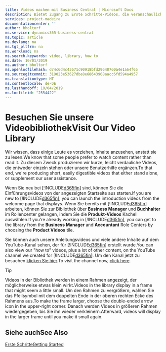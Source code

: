```yaml
---
title: Videos machen mit Business Central | Microsoft Docs
description: Bietet Zugang zu Erste Schritte-Videos, die veranschaulichen, wie häufige Aufgaben ausgeführt werden.
services: project-madeira
documentationcenter: ''
author: bholtorf
ms.service: dynamics365-business-central
ms.topic: article
ms.devlang: na
ms.tgt_pltfrm: na
ms.workload: na
ms.search.keywords: video, library, how to
ms.date: 10/01/2019
ms.author: bholtorf
ms.openlocfilehash: d74c6d4c43671c90918bfd29640760a4e1a64f65
ms.sourcegitcommit: 319023e53627dbe8e68643908aacc6fd594a4957
ms.translationtype: HT
ms.contentlocale: de-DE
ms.lasthandoff: 10/04/2019
ms.locfileid: "2554422"
---
```

# <a name="visit-our-video-library"></a><span data-ttu-id="97e86-103">Besuchen Sie unsere Videobibliothek</span><span class="sxs-lookup"><span data-stu-id="97e86-103">Visit Our Video Library</span></span>
<span data-ttu-id="97e86-104">Wir wissen, dass einige Leute es vorziehen, Inhalte anzusehen, anstatt sie zu lesen.</span><span class="sxs-lookup"><span data-stu-id="97e86-104">We know that some people prefer to watch content rather than read it.</span></span> <span data-ttu-id="97e86-105">Zu diesem Zweck produzieren wir kurze, leicht verdauliche Videos, die entweder einzeln stehen oder unsere Benutzerhilfe ergänzen.</span><span class="sxs-lookup"><span data-stu-id="97e86-105">To that end, we're producing short, easily digestible videos that either stand alone, or supplement our user assistance.</span></span>   

<span data-ttu-id="97e86-106">Wenn Sie neu bei [!INCLUDE[d365fin](includes/d365fin_md.md)] sind, können Sie die Einführungsvideos von der angezeigten Startseite aus starten.</span><span class="sxs-lookup"><span data-stu-id="97e86-106">If you are new to [!INCLUDE[d365fin](includes/d365fin_md.md)], you can launch the introduction videos from the welcome page that displays.</span></span> <span data-ttu-id="97e86-107">Wenn Sie bereits mit [!INCLUDE[d365fin](includes/d365fin_md.md)] arbeiten, können Sie zur Bibliothek über **Business Manager** und **Buchhalter** im Rollencenter gelangen, indem Sie die **Produkt-Videos** Kachel auswählen.</span><span class="sxs-lookup"><span data-stu-id="97e86-107">If you're already working in [!INCLUDE[d365fin](includes/d365fin_md.md)], you can get to the library from the **Business Manager** and **Accountant** Role Centers by choosing the **Product Videos** tile.</span></span> 

<span data-ttu-id="97e86-108">Sie können auch unsere Anleitungsvideos und viele andere Inhalte auf dem YouTube-Kanal sehen, der für [!INCLUDE[d365fin](includes/d365fin_md.md)] erstellt wurde.</span><span class="sxs-lookup"><span data-stu-id="97e86-108">You can also view our "how to" videos, plus a lot of other content, on the YouTube channel we created for [!INCLUDE[d365fin](includes/d365fin_md.md)].</span></span> <span data-ttu-id="97e86-109">Um den Kanal jetzt zu besuchen [klicken Sie hier](https://go.microsoft.com/fwlink/?linkid=851533).</span><span class="sxs-lookup"><span data-stu-id="97e86-109">To visit the channel now, [click here](https://go.microsoft.com/fwlink/?linkid=851533).</span></span>

> [!Tip]  
> <span data-ttu-id="97e86-110">Videos in der Bibliothek werden in einem Rahmen angezeigt, der möglicherweise etwas klein wirkt.</span><span class="sxs-lookup"><span data-stu-id="97e86-110">Videos in the library display in a frame that might seem a little small.</span></span> <span data-ttu-id="97e86-111">Um den Rahmen zu vergrößern, wählen Sie das Pfeilsymbol mit dem doppelten Ende in der oberen rechten Ecke des Rahmens aus.</span><span class="sxs-lookup"><span data-stu-id="97e86-111">To make the frame larger, choose the double-ended arrow icon in the upper-right corner.</span></span> <span data-ttu-id="97e86-112">Danach werden Videos in größeren Rahmen wiedergegeben, bis Sie ihn wieder verkleinern.</span><span class="sxs-lookup"><span data-stu-id="97e86-112">Afterward, videos will display in the larger frame until you make it small again.</span></span>

## <a name="see-also"></a><span data-ttu-id="97e86-113">Siehe auch</span><span class="sxs-lookup"><span data-stu-id="97e86-113">See Also</span></span>
[<span data-ttu-id="97e86-114">Erste Schritte</span><span class="sxs-lookup"><span data-stu-id="97e86-114">Getting Started</span></span>](product-get-started.md)
